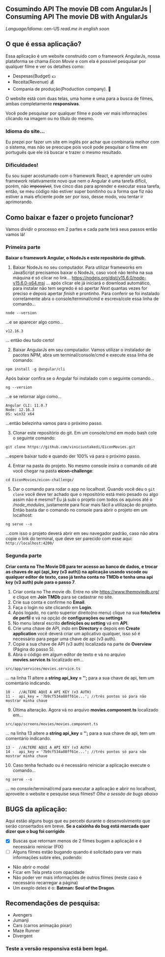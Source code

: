 ## Cosumindo API The movie DB com AngularJs | Consuming API The movie DB with AngularJs
 *Language/Idioma:*
cen-US _read.me in english soon_

## O que é essa aplicação? 
Essa aplicação é um website construido com o framework AngularJs, nossa plataforma se chama *Eicon Movie* e com ela é possível pesquisar por qualquer filme e ver os detalhes como:
- Despesas(Budget) :dollar:
- Receita(Revenue) :moneybag:
- Compania de produção(Production company). :office:

O website está com duas telas, uma home e uma para a busca de filmes,  ambas completamente **responsivas**.

Você pode pesquisar por qualquer filme e pode ver mais informações clicando na imagem ou no título do mesmo.

### Idioma do site...
Eu prezei por fazer um site em inglês por achar que combinaria melhor com o sistema, mas não se preocupe pois você pode pesquisar o filme em português que ele irá buscar e trazer o mesmo resultado.  

### Dificuldades!
Eu sou super acostumado com o framework React, e aprender um outro framework relativamente novo que nem o Angular é uma tarefa difícil, porém, não ~~impossível~~, tive cinco dias para aprender e executar essa tarefa, então, se meu código não estiver super bonitinho ou a forma que fiz não estiver a mais eficiente pode ser por isso, desse modo, vou tentar ir aprimorando.

## Como baixar e fazer o projeto funcionar?
Vamos dividir o processo em 2 partes e cada parte terá seus passos então vamos lá!

### Primeira parte
**Baixar o framework Angular, o NodeJs e este repositório do github.**
1. Baixar NodeJs no seu computador.
Para utilizar frameworks em JavaScript precisamos baixar o NodeJs, caso você não tenha na sua máquina é só clicar no link... https://nodejs.org/dist/v15.6.0/node-v15.6.0-x64.msi ... após clicar ele já iniciará o download automático, para instalar não tem segredo é só apertar *Next* quantas vezes for preciso e depois apertar *finish* e prontinho.
Para conferir se foi instalado corretamente abra o console/terminal/cmd e escreva/cole essa linha de comando...
```
node --version
``` 
...e se aparecer algo como...
```
v12.16.3
````
... então deu tudo certo!

2. Baixar AngularJs em seu computador.
Vamos utilizar o instalador de pacotes NPM, abra um terminal/console/cmd e execute essa linha de comando:
```
npm install -g @angular/cli
```
Após baixar confira se o Angular foi instalado com o seguinte comando...
```
ng --version
````
...e se retornar algo como...
```
Angular CLI: 11.0.7
Node: 12.16.3
OS: win32 x64
```
...então belezinha vamos para o próximo passo.

3. Clonar este repositório do git. 
Em um console/cmd em modo bash cole o seguinte comando:
```
git clone https://github.com/viniciustakedi/EiconMovies.git
```
...espere baixar tudo e quando der 100% vá para o próximo passo.

4. Entrar na pasta do projeto.
No mesmo console insira o comando cd até você chegar na pasta **eicon-challenge**:
```
cd EiconMovies/eicon-challenge/
```

5. Dar o comando para rodar o app no localhost.
Quando você deu o ```git clone``` você deve ter achado que o repositório está meio pesado ou algo assim não é mesmo? Eu já subi o projeto com todos os aquivos até o */node_modules*, justamente para ficar mais fácil a utilização do projeto. Então basta dar o comando no console para abrir o projeto em um localhost:
```
ng serve --o
```
...com isso o projeto deverá abrir em seu navegador padrão, caso não abra copie o link do terminal, que deve ser parecido com esse aqui: ```http://localhost:4200/```

### Segunda parte
**Criar conta no The Movie DB para ter acesso ao banco de dados, e trocar as chaves de api (api_key (v3 auth)) na aplicação usando vscode ou qualquer editor de texto, caso já tenha conta no TMDb e tenha uma api key (v3 auth) pule para o passo 7**.
1. Criar conta no The movie db. Entre no site https://www.themoviedb.org/ e clique em **Join TMDb** para se cadastrar no site.
2. Crie sua conta e confirme no **Email**.
3. Faça o login no site clicando em **Login**.
4. Após logado, no canto superior direito(no menu) clique na sua **foto/letra de perfil** e vá na opção de **configurações ou settings** 
5. No menu lateral escrito **definições ou setting** vá em **API**.
6. Crie uma chave de API, indo em **Directory** e depois em **Create application** você deverá criar um aplicativo qualquer, isso só é necessário para pegar uma chave de api (v3 auth).
7. Copie a sua chave de API (v3 auth) localizada na parte de **Overview** (Página do passo 5).
8. Abra o código em algum editor de texto e vá no arquivo **movies.service.ts** localizado em...
```
src/app/services/movies.service.ts
```
... na linha 11 altere a **string api_key = '';** para a sua chave de api, tem um comentário indicando.
```
10 -  //ALTERE AQUI A API KEY (v3 AUTH)
11 -  api_key = '7b9cf534a88ff61e...'; //três pontos só para não mostrar minha chave
```

9. Última alteração. Agora vá no arquivo **movies.component.ts** localizado em...
```
src/app/screens/movies/movies.component.ts
```
... na linha 13 altere a **string api_key = '';** para a sua chave de api, tem um comentário indicando.
```
13 -  //ALTERE AQUI A API KEY (v3 AUTH)
14 -  api_key = '7b9cf534a88ff61e...'; //três pontos só para não mostrar minha chave
```

10. Caso tenha fechado ou é necessário reiniciar a aplicação execute o comando...
```
ng serve --o
```
... no console/terminal/cmd para executar a aplicação e abrir no localhost, aproveite o website e pesquise seus filmes!! *Olhe a sessão de bugs abaixo*

## BUGS da aplicação: 
Aqui estão alguns bugs que eu percebi durante o desenvolvimento que serão consertados em breve.
**Se a caixinha do bug está marcada quer dizer que o bug foi corrigido**
-  [x] Buscas que retornam menos de 2 filmes bugam a aplicação e é necessário reiniciar (FIX)
-  [ ] Alguns filmes estão bugando quando é solicitado para ver mais informações sobre eles, podendo:
- Não abrir o modal
- Ficar em Tela preta com opacidade
- Não poder ver mais informações de outros filmes (neste caso é necessário recarregar a página)
- Um exeplo deles é o: **Batman: Soul of the Dragon**.


## Recomendações de pesquisa:
- Avengers
- Jumanji
- Cars (carros animação pixar)
- Maze Runner
- Divergent

### Teste a versão responsiva está bem legal.
  
